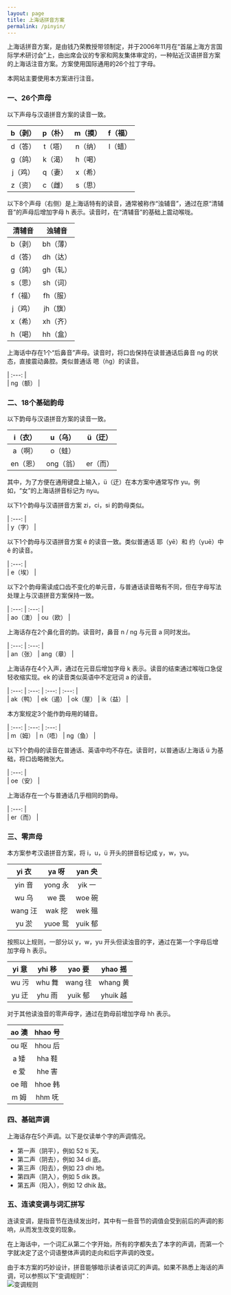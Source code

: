 ```yaml
---
layout: page
title: 上海话拼音方案
permalink: /pinyin/
---             
```


上海话拼音方案，是由钱乃荣教授带领制定，并于2006年11月在“首届上海方言国际学术研讨会”上，由出席会议的专家和网友集体审定的，一种贴近汉语拼音方案的上海话注音方案。方案使用国际通用的26个拉丁字母。              

本网站主要使用本方案进行注音。                              

### 一、26个声母                

以下声母与汉语拼音方案的读音一致。              

| b（剥） | p（朴） | m（摸） | f（福） |                                       
| :---: | :---: | :---: | :---: |                       
| d（答） | t（塔） | n（纳） | l（蜡） |                               
| g（鸽） | k（渴） | h（喝） |  |                        
| j（鸡） | q（妻） | x（希） |  |               
| z（资） | c（雌） | s（思） |  |               

以下8个声母（右侧）是上海话特有的读音，通常被称作“浊辅音”，通过在原“清辅音”的声母后增加字母 h 表示。读音时，在“清辅音”的基础上震动喉咙。                     

| 清辅音 | 浊辅音 |             
| :---: | :---: |               
| b（剥） | bh（薄） |             
| d（答） | dh（达） |             
| g（鸽） | gh（轧） |             
| s（思） | sh（词） |             
| f（福） | fh（服） |             
| j（鸡） | jh（旗） |             
| x（希） | xh（齐） |             
| h（喝） | hh（盒） |             

上海话中存在1个“后鼻音”声母。读音时，将口齿保持在读普通话后鼻音 ng 的状态，直接震动鼻腔。类似普通话 嗯（ǹg）的读音。               

| :---: |               
| ng（额） |             

### 二、18个基础韵母                

以下韵母与汉语拼音方案的读音一致。                

| i（衣） | u（乌） | ü（迂） |                
| :---: | :---: | :---: |                           
| a（啊） | o（蛙） |  |                
| en（恩） | ong（翁） | er（而） |             

其中，为了方便在通用键盘上输入，ü（迂）在本方案中通常写作 yu。例如，“女”的上海话拼音标记为 nyu。                  

以下1个韵母与汉语拼音方案 zi，ci，si 的韵母类似。                           

| :---: |               
| y（字） |                      

以下1个韵母与汉语拼音方案 ê 的读音一致。类似普通话 耶（yē）和 约（yuē）中 ê 的读音。            

| :---: |              
| e（埃） |                    

以下2个韵母需读成口齿不变化的单元音，与普通话读音略有不同，但在字母写法处理上与汉语拼音方案保持一致。                  

| :---: | :---: |                            
| ao（澳） | ou（欧） |             

上海话存在2个鼻化音的韵。读音时，鼻音 n / ng 与元音 a 同时发出。                                                      

| :---: | :---: |                            
| an（张） | ang（章） |                

上海话存在4个入声，通过在元音后增加字母 k 表示。读音的结束通过喉咙口急促轻收缩实现。ek 的读音类似英语中不定冠词 a 的读音。                        

| :---: | :---: | :---: | :---: |                               
| ak（鸭） | ek（遏） | ok（屋） | ik（益） |               

本方案规定3个能作韵母用的辅音。                     

| :---: | :---: | :---: |                               
| m（姆） | n（唔） | ng（鱼） |               

以下1个韵母的读音在普通话、英语中均不存在。读音时，以普通话/上海话 ü 为基础，将口齿略微张大。            

| :---: |                               
| oe（安） |                      

上海话存在一个与普通话几乎相同的韵母。                

| :---: |                               
| er（而） |                 

### 三、零声母                  

本方案参考汉语拼音方案，将 i，u，ü 开头的拼音标记成 y，w，yu。                           

| yi 衣 | ya 呀 | yan 央 |                                      
| :---: | :---: | :---: |                                
| yin 音 | yong 永 | yik 一 |                      
| wu 乌 | we 畏 | woe 碗 |                          
| wang 汪 | wak 挖 | wek 殟 |                          
| yu 淤 | yuoe 鸳 | yuik 郁 |                    

按照以上规则，一部分以 y，w，yu 开头但读浊音的字，通过在第一个字母后增加字母 h 表示。                               

| yi 意 | yhi 移 | yao 要 | yhao 摇 |                   
| :---: | :---: | :---: | :---: |                   
| wu 污 | whu 舞 | wang 往 | whang 黄 |                   
| yu 迂 | yhu 雨 | yuik 郁 | yhuik 越 |                   

对于其他读浊音的零声母字，通过在韵母前增加字母 hh 表示。                

| ao 澳 | hhao 号 |                     
| :---: | :---: |                       
| ou 呕 | hhou 后 |                     
| a 矮 | hha 鞋 |                     
| e 爱 | hhe 害 |                     
| oe 暗 | hhoe 韩 |                     
| m 姆 | hhm 呒 |                     

### 四、基础声调                                

上海话存在5个声调。以下是仅读单个字的声调情况。                                  

+ 第一声（阴平），例如 52 ti 天。                               
+ 第二声（阴去），例如 34 di 底。                        
+ 第三声（阳去），例如 23 dhi 地。                 
+ 第四声（阴入），例如 5 dik 跌。                           
+ 第五声（阳入），例如 12 dhik 敌。                     

### 五、连读变调与词汇拼写                  

连读变调，是指音节在连续发出时，其中有一些音节的调值会受到前后的声调的影响，从而发生改变的现象。                                      

在上海话中，一个词汇从第二个字开始，所有的字都失去了本字的声调，而第一个字就决定了这个词语整体声调的走向和后字声调的改变。                                  

由于本方案的巧妙设计，拼音能够暗示读者该词汇的声调。如果不熟悉上海话的声调，可以参照以下“变调规则”：                      
![变调规则](/shanghainese/images/2024-10-21.png)                   